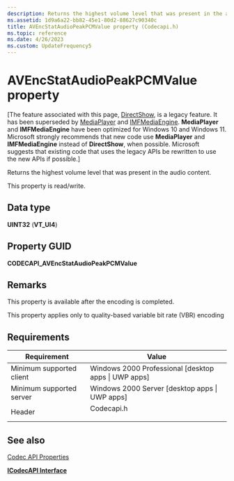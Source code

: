 ```yaml
---
description: Returns the highest volume level that was present in the audio content.
ms.assetid: 1d9a6a22-bb82-45e1-80d2-88627c90340c
title: AVEncStatAudioPeakPCMValue property (Codecapi.h)
ms.topic: reference
ms.date: 4/26/2023
ms.custom: UpdateFrequency5
---
```


# AVEncStatAudioPeakPCMValue property

\[The feature associated with this page, [DirectShow](/windows/win32/directshow/directshow), is a legacy feature. It has been superseded by [MediaPlayer](/uwp/api/Windows.Media.Playback.MediaPlayer) and [IMFMediaEngine](/windows/win32/api/mfmediaengine/nn-mfmediaengine-imfmediaengine). **MediaPlayer** and **IMFMediaEngine** have been optimized for Windows 10 and Windows 11. Microsoft strongly recommends that new code use **MediaPlayer** and **IMFMediaEngine** instead of **DirectShow**, when possible. Microsoft suggests that existing code that uses the legacy APIs be rewritten to use the new APIs if possible.\]

Returns the highest volume level that was present in the audio content.

This property is read/write.

## Data type

**UINT32** (**VT\_UI4**)

## Property GUID

**CODECAPI\_AVEncStatAudioPeakPCMValue**

## Remarks

This property is available after the encoding is completed.

This property applies only to quality-based variable bit rate (VBR) encoding

## Requirements



| Requirement | Value |
|-------------------------------------|---------------------------------------------------------------------------------------|
| Minimum supported client<br/> | Windows 2000 Professional \[desktop apps \| UWP apps\]<br/>                     |
| Minimum supported server<br/> | Windows 2000 Server \[desktop apps \| UWP apps\]<br/>                           |
| Header<br/>                   | <dl> <dt>Codecapi.h</dt> </dl> |



## See also

<dl> <dt>

[Codec API Properties](codec-api-properties.md)
</dt> <dt>

[**ICodecAPI Interface**](/windows/desktop/api/Strmif/nn-strmif-icodecapi)
</dt> </dl>

 

 




